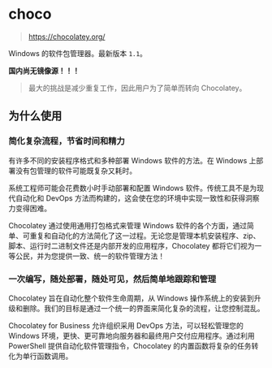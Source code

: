 # choco

> https://chocolatey.org/

Windows 的软件包管理器。最新版本 `1.1`。

**国内尚无镜像源！！！**

> 最大的挑战是减少重复工作，因此用户为了简单而转向 Chocolatey。

## 为什么使用

### 简化复杂流程，节省时间和精力

有许多不同的安装程序格式和多种部署 Windows 软件的方法。在 Windows 上部署没有包管理的软件可能既复杂又耗时。

系统工程师可能会花费数小时手动部署和配置 Windows 软件。传统工具不是为现代自动化和 DevOps 方法而构建的，这会使在您的环境中实现一致性和获得洞察力变得困难。

Chocolatey 通过使用通用打包格式来管理 Windows 软件的各个方面，通过简单、可重复和自动化的方法简化了这一过程。无论您是管理本机安装程序、zip、脚本、运行时二进制文件还是内部开发的应用程序，Chocolatey 都将它们视为一等公民，并为您提供一致、统一的软件管理方法！

### 一次编写，随处部署，随处可见，然后简单地跟踪和管理

Chocolatey 旨在自动化整个软件生命周期，从 Windows 操作系统上的安装到升级和删除。我们的目标是通过一个统一的界面来简化复杂的流程，让您控制混乱。

Chocolatey for Business 允许组织采用 DevOps 方法，可以轻松管理您的 Windows 环境，更快、更可靠地向服务器和最终用户交付应用程序。通过利用 PowerShell 提供自动化软件管理指令，Chocolatey 的内置函数将复杂的任务转化为单行函数调用。
